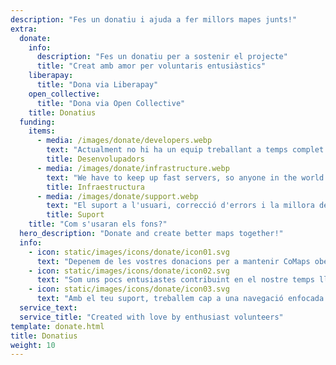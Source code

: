 ```yaml
---
description: "Fes un donatiu i ajuda a fer millors mapes junts!"
extra:
  donate:
    info:
      description: "Fes un donatiu per a sostenir el projecte"
      title: "Creat amb amor per voluntaris entusiàstics"
    liberapay:
      title: "Dona via Liberapay"
    open_collective:
      title: "Dona via Open Collective"
    title: Donatius
  funding:
    items:
      - media: /images/donate/developers.webp
        text: "Actualment no hi ha un equip treballant a temps complet en el desenvolupament de noves funcionalitats i la millora del servei. Per a fer avançar el producte de manera constant, es necessita un equip base."
        title: Desenvolupadors
      - media: /images/donate/infrastructure.webp
        text: "We have to keep up fast servers, so anyone in the world can download free map data updates without delays. These maps data transfers make up large, and growing, amounts of data each month."
        title: Infraestructura
      - media: /images/donate/support.webp
        text: "El suport a l'usuari, correcció d'errors i la millora de l'estabilitat de l'aplicació són les nostres prioritats principals. La llista de sol·licituds i informes d'errors augmenten cada dia i hi ha moltes sol·licituds de suport de l'App Store, Google Play i els correus electrònics de suport."
        title: Suport
    title: "Com s'usaran els fons?"
  hero_description: "Donate and create better maps together!"
  info:
    - icon: static/images/icons/donate/icon01.svg
      text: "Depenem de les vostres donacions per a mantenir CoMaps obert i gratuït"
    - icon: static/images/icons/donate/icon02.svg
      text: "Som uns pocs entusiastes contribuint en el nostre temps lliure. Estimem el que fem, i estimem els nostres usuaris"
    - icon: static/images/icons/donate/icon03.svg
      text: "Amb el teu suport, treballem cap a una navegació enfocada a la privacitat i que sigui l'opció preferida al mercat"
  service_text:
  service_title: "Created with love by enthusiast volunteers"
template: donate.html
title: Donatius
weight: 10
---
```

